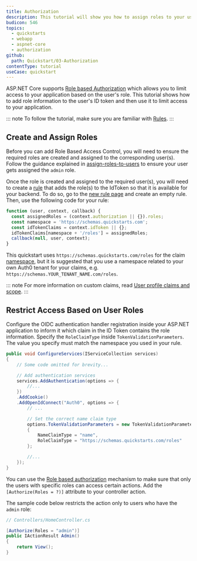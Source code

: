 ```yaml
---
title: Authorization
description: This tutorial will show you how to assign roles to your users, and use those claims to authorize or deny a user to access certain routes in the app.
budicon: 546
topics:
  - quickstarts
  - webapp
  - aspnet-core
  - authorization
github:
  path: Quickstart/03-Authorization
contentType: tutorial
useCase: quickstart
---
```

ASP.NET Core supports [Role based Authorization](https://docs.microsoft.com/en-us/aspnet/core/security/authorization/roles) which allows you to limit access to your application based on the user's role. This tutorial shows how to add role information to the user's ID token and then use it to limit access to your application.

::: note
To follow the tutorial, make sure you are familiar with [Rules](/rules/current).
:::

## Create and Assign Roles

Before you can add Role Based Access Control, you will need to ensure the required roles are created and assigned to the corresponding user(s).
Follow the guidance explained in [assign-roles-to-users](/users/assign-roles-to-users) to ensure your user gets assigned the `admin` role.

Once the role is created and assigned to the required user(s), you will need to create a [rule](/rules/current) that adds the role(s) to the IdToken so that it is available for your backend. To do so, go to the [new rule page](${manage_url}/#/rules/new) and create an empty rule. Then, use the following code for your rule:

``` js
function (user, context, callback) {
  const assignedRoles = (context.authorization || {}).roles;
  const namespace = 'https://schemas.quickstarts.com';
  const idTokenClaims = context.idToken || {};
  idTokenClaims[namespace + '/roles'] = assignedRoles;
  callback(null, user, context);
}
```

This quickstart uses `https://schemas.quickstarts.com/roles` for the claim [namespace](/tokens/guides/create-namespaced-custom-claims), but it is suggested that you use a namespace related to your own Auth0 tenant for your claims, e.g. `https://schemas.YOUR_TENANT_NAME.com/roles`.

::: note
For more information on custom claims, read [User profile claims and scope](/api-auth/tutorials/adoption/scope-custom-claims).
:::

## Restrict Access Based on User Roles

Configure the OIDC authentication handler registration inside your ASP.NET application to inform it which claim in the ID Token contains the role information. Specify the `RoleClaimType` inside `TokenValidationParameters`. The value you specify must match the namespace you used in your rule.

```csharp
public void ConfigureServices(IServiceCollection services)
{
    // Some code omitted for brevity...

    // Add authentication services
    services.AddAuthentication(options => {
        //...
    })
    .AddCookie()
    .AddOpenIdConnect("Auth0", options => {
        // ...

        // Set the correct name claim type
        options.TokenValidationParameters = new TokenValidationParameters
        {
            NameClaimType = "name",
            RoleClaimType = "https://schemas.quickstarts.com/roles"
        };

        //...
    });
}
```

You can use the [Role based authorization](https://docs.microsoft.com/en-us/aspnet/core/security/authorization/roles) mechanism to make sure that only the users with specific roles can access certain actions. Add the `[Authorize(Roles = ?)]` attribute to your controller action.

The sample code below restricts the action only to users who have the `admin` role:

```csharp
// Controllers/HomeController.cs

[Authorize(Roles = "admin")]
public IActionResult Admin()
{
    return View();
}
```
